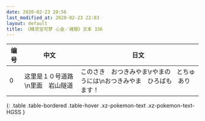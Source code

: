 ```yaml
---
date: 2020-02-23 20:56
last_modified_at: 2020-02-23 22:03
layout: default
title: 《精灵宝可梦 心金／魂银》文本 336
---
```

| 编号 | 中文 | 日文 |
| ---- | ---- | ---- |
| 0 | 这里是１０号道路\n里面　岩山隧道 | このさき　おつきみやま\rやまの　とちゅうには\nおつきみやま　ひろばも　あります！ |
{: .table .table-bordered .table-hover .xz-pokemon-text .xz-pokemon-text-HGSS }
